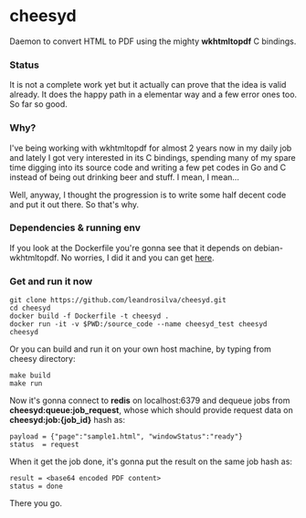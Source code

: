 # cheesyd

Daemon to convert HTML to PDF using the mighty **wkhtmltopdf** C bindings.

### Status

It is not a complete work yet but it actually can prove that the idea is valid already. It does the happy path in a elementar way and a few error ones too. So far so good.

### Why?

I've being working with wkhtmltopdf for almost 2 years now in my daily job and lately I got very interested in its C bindings, spending many of my spare time digging into its source code and writing a few pet codes in Go and C instead of being out drinking beer and stuff. I mean, I mean...

Well, anyway, I thought the progression is to write some half decent code and put it out there. So that's why.

### Dependencies & running env

If you look at the Dockerfile you're gonna see that it depends on debian-wkhtmltopdf. No worries, I did it and you can get [here](https://github.com/leandrosilva/debian-wkhtmltopdf).

### Get and run it now

    git clone https://github.com/leandrosilva/cheesyd.git
    cd cheesyd
    docker build -f Dockerfile -t cheesyd .
    docker run -it -v $PWD:/source_code --name cheesyd_test cheesyd
    cheesyd

Or you can build and run it on your own host machine, by typing from cheesy directory:

    make build
    make run

Now it's gonna connect to **redis** on localhost:6379 and dequeue jobs from **cheesyd:queue:job_request**, whose which should provide request data on **cheesyd:job:{job_id}** hash as:

    payload = {"page":"sample1.html", "windowStatus":"ready"}
    status  = request

When it get the job done, it's gonna put the result on the same job hash as:

    result = <base64 encoded PDF content>
    status = done

There you go.
